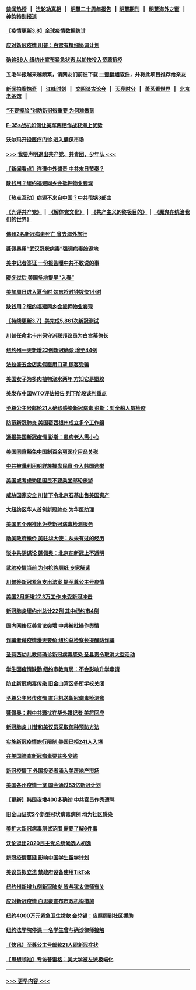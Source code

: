 #### [禁闻热榜](热点新闻.md?=0)  &nbsp;&nbsp;|&nbsp;&nbsp; [法轮功真相](https://github.com/gfw-breaker/truth/blob/master/README.md?=0) &nbsp;&nbsp;|&nbsp;&nbsp; [明慧二十周年报告](https://github.com/gfw-breaker/mh-reports/blob/master/README.md?=0) &nbsp;&nbsp;|&nbsp;&nbsp;[明慧期刊](https://github.com/gfw-breaker/mh-qikan) &nbsp;&nbsp;|&nbsp;&nbsp; [明慧海外之窗](https://github.com/gfw-breaker/mh-news/blob/master/README.md?=0) &nbsp;&nbsp;|&nbsp;&nbsp; [神韵特别报道](https://github.com/gfw-breaker/mh-news/blob/master/shenyun.md?=0)
#### [【疫情更新3.8】全球疫情数据统计](../pages/nsc412/n11923562.md?t=03090631) 
#### [应对新冠疫情 川普：白宫有精细协调计划](../pages/nsc412/n11925128.md?t=03090631) 
#### [确诊89人  纽约州宣布紧急状态  以加快投入资源抗疫](../pages/nsc412/n11925077.md?t=03090631) 
#### 五毛举报越来越频繁，请网友们前往下载 [一键翻墙软件](https://github.com/gfw-breaker/ssr-accounts)，并将此项目推荐给亲友
#### [新闻拍案惊奇](https://github.com/gfw-breaker/banned-news/blob/master/pages/link4.md) &nbsp;&nbsp;|&nbsp;&nbsp; [江峰时刻](https://github.com/gfw-breaker/banned-news/blob/master/pages/link4.md) &nbsp;&nbsp;|&nbsp;&nbsp; [文昭谈古论今](https://github.com/gfw-breaker/banned-news/blob/master/pages/link4.md) &nbsp;&nbsp;|&nbsp;&nbsp; [天亮时分](https://github.com/gfw-breaker/banned-news/blob/master/pages/link4.md) &nbsp;&nbsp;|&nbsp;&nbsp; [萧茗看世界](https://github.com/gfw-breaker/banned-news/blob/master/pages/link4.md) &nbsp;&nbsp;|&nbsp;&nbsp; [北京老茶馆](https://github.com/gfw-breaker/banned-news/blob/master/pages/link4.md) &nbsp;&nbsp;|&nbsp;&nbsp; 
#### [“不要摸脸”对防新冠很重要 为何难做到](../pages/nsc412/n11916113.md?t=03090631) 
#### [F-35s战机如何让美军两栖作战获海上优势](../pages/nsc412/n11896520.md?t=03090631) 
#### [沃尔玛开设医疗门诊 进入健保市场](../pages/nsc412/n11923534.md?t=03090631) 
#### [>>> 我要声明退出共产党、共青团、少年队 <<<](https://github.com/begood0513/goodnews/blob/master/quit/letter.md) 
#### [【新闻看点】连遭中外谴责 中共末日节奏？](../pages/nsc412/n11923402.md?t=03090631) 
#### [缺钱用？纽约福建同乡会抵押物业套现](../pages/nsc412/n11923090.md?t=03090631) 
#### [【热点互动】病源不来自中国？中共甩锅3部曲](../pages/nsc412/n11923404.md?t=03090631) 
#### [《九评共产党》](https://github.com/begood0513/9ping.md/blob/master/README.md) &nbsp;|&nbsp; [《解体党文化》](../../../../jtdwh.md/blob/master/README.md)  &nbsp;|&nbsp; [《共产主义的终极目的》](../../../../gczydzjmd.md/blob/master/README.md) &nbsp;|&nbsp; [《魔鬼在统治我们的世界》](../../../../mgztzwmdsj.md/blob/master/README.md) 
#### [佛州2名新冠病患死亡 曾去海外旅行](../pages/nsc412/n11923309.md?t=03090631) 
#### [蓬佩奥用“武汉冠状病毒”强调病毒始源地](../pages/nsc412/n11923252.md?t=03090631) 
#### [美中记者签证 一份报告曝中共不敢说的事](../pages/nsc412/n11923242.md?t=03090631) 
#### [暖冬过后 美国多地提早“入春”](../pages/nsc412/n11923232.md?t=03090631) 
#### [美加周日进入夏令时 勿忘将时钟拨快1小时](../pages/nsc412/n11923222.md?t=03090631) 
#### [缺钱用？纽约福建同乡会抵押物业套现](../pages/nsc412/n11921870.md?t=03090631) 
#### [【持续更新3.7】美完成5,861次新冠测试](../pages/nsc412/n11921647.md?t=03090631) 
#### [川普任命北卡州保守派联邦议员为白宫幕僚长](../pages/nsc412/n11922507.md?t=03090631) 
#### [纽约州一天新增22例新冠确诊  增至44例](../pages/nsc412/n11922043.md?t=03090631) 
#### [法拉盛五金店卖假医用口罩  顾客受骗](../pages/nsc412/n11922036.md?t=03090631) 
#### [美国女子为多肉植物浇水两年 方知它是塑胶](../pages/nsc412/n11921742.md?t=03090631) 
#### [美发布中国WTO评估报告 列下阶段谈判重点](../pages/nsc412/n11921572.md?t=03090631) 
#### [至尊公主号邮轮21人确诊感染新冠病毒   彭斯：对全船人员检疫](../pages/nsc412/n11921909.md?t=03090631) 
#### [防范新冠肺炎 美国密西根州成立多个工作组](../pages/nsc412/n11921740.md?t=03090631) 
#### [通报美国新冠疫情 彭斯：患病老人需小心](../pages/nsc412/n11921714.md?t=03090631) 
#### [美国同意豁免中国制百余项医疗用品关税](../pages/nsc412/n11921400.md?t=03090631) 
#### [中共被曝利用朝鲜族操盘民意 介入韩国选举](../pages/nsc412/n11921006.md?t=03090631) 
#### [美国或考虑劝阻国民不要乘坐邮轮旅游](../pages/nsc412/n11921247.md?t=03090631) 
#### [威胁国家安全 川普下令北京石基出售美国资产](../pages/nsc412/n11921036.md?t=03090631) 
#### [大纽约区华人首例新冠肺炎  为华医助理](../pages/nsc412/n11921110.md?t=03090631) 
#### [美国五个州推出免费新冠病毒检测服务](../pages/nsc412/n11921001.md?t=03090631) 
#### [助美政府撤侨 美驻华大使：从未有过的经历](../pages/nsc412/n11920832.md?t=03090631) 
#### [驳中共阴谋论 蓬佩奥：北京在新冠上不透明](../pages/nsc412/n11920846.md?t=03090631) 
#### [武肺疫情当前 为何抢购厕纸 专家解读](../pages/nsc412/n11920844.md?t=03090631) 
#### [川普签新冠紧急支出法案 提至尊公主号疫情](../pages/nsc412/n11920654.md?t=03090631) 
#### [美国2月新增27.3万工作 未受新冠冲击](../pages/nsc412/n11920460.md?t=03090631) 
#### [新冠肺炎纽约州总计22例  其中纽约市4例](../pages/nsc412/n11919291.md?t=03090631) 
#### [国内网络反美言论突增 中共被批操作舆情](../pages/nsc412/n11919024.md?t=03090631) 
#### [诈骗者藉疫情漫天要价  纽约总检察长提醒防诈骗](../pages/nsc412/n11919284.md?t=03090631) 
#### [圣荷西幼儿教师确诊新冠病毒感染  圣县责令取消大型活动](../pages/nsc412/n11919383.md?t=03090631) 
#### [学生因疫情缺勤  纽约市教育局：不会影响升学申请](../pages/nsc412/n11919278.md?t=03090631) 
#### [防止新冠病毒传染   旧金山湾区多所学校关闭](../pages/nsc412/n11919366.md?t=03090631) 
#### [至尊公主号传疫情  直升机送新冠病毒检测盒](../pages/nsc412/n11919347.md?t=03090631) 
#### [蓬佩奥：若中共骚扰在华外媒记者 美将回应](../pages/nsc412/n11918836.md?t=03090631) 
#### [新冠肺炎 川普和美议员采取何种预防方法](../pages/nsc412/n11918395.md?t=03090631) 
#### [实施新冠疫情旅行限制 美国已拒241人入境](../pages/nsc412/n11918515.md?t=03090631) 
#### [在美国筛查新冠病毒要花多少钱](../pages/nsc412/n11918422.md?t=03090631) 
#### [新冠疫情下 外国投资者涌入美房地产市场](../pages/nsc412/n11918415.md?t=03090631) 
#### [美国各州疫情一览 国会通过83亿新冠计划](../pages/nsc412/n11918191.md?t=03090631) 
#### [【更新】韩国夜增400多确诊 中共官员作秀遭骂](../pages/nsc412/n11890652.md?t=03090631) 
#### [旧金山证实2个新型冠状病毒病例 均为社区感染](../pages/nsc412/n11918219.md?t=03090631) 
#### [美扩大新冠病毒测试范围 需要了解6件事](../pages/nsc412/n11917886.md?t=03090631) 
#### [沃伦退出2020民主党总统候选人初选](../pages/nsc412/n11917882.md?t=03090631) 
#### [新冠疫情蔓延 影响中国学生留学计划](../pages/nsc412/n11917952.md?t=03090631) 
#### [美议员拟立法 禁政府设备使用TikTok](../pages/nsc412/n11917577.md?t=03090631) 
#### [纽约州新增九例新冠肺炎 皆与犹太律师有关](../pages/nsc412/n11916367.md?t=03090631) 
#### [应对新冠疫情 白思豪宣布市政机构措施](../pages/nsc412/n11916356.md?t=03090631) 
#### [纽约4000万元紧急卫生拨款  金兑锡：应照顾到社区援助](../pages/nsc412/n11916337.md?t=03090631) 
#### [纽约法学院停课  一名学生曾与确诊律师接触](../pages/nsc412/n11916340.md?t=03090631) 
#### [【快讯】至尊公主号邮轮21人现新冠症状](../pages/nsc412/n11915968.md?t=03090631) 
#### [【思想领袖】专访普雷格：美大学被左派极端化](../pages/nsc412/n11811116.md?t=03090631) 

----
#### [ >>> 更早内容 <<< ](../indexes/nsc412-earlier.md)
